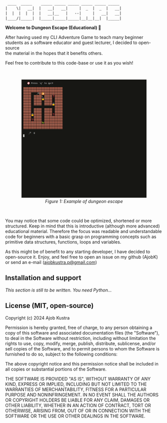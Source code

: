 ```                                                    
 ____  _____    _____ _____ _____ _____ _____ _____ 
|    \|   __|  |   __|   __|     |  _  |  _  |   __|
|  |  |  |  |  |   __|__   |   --|     |   __|   __|
|____/|_____|  |_____|_____|_____|__|__|__|  |_____|

```

**Welcome to Dungeon Escape (Educational) 👋**

After having used my CLI Adventure Game to teach many beginner  
students as a software educator and guest lecturer, I decided to open-source  
the material in the hopes that it benefits others.

Feel free to contribute to this code-base or use it as you wish!

<br>
<figure>
    <p align="center">
        <img src="assets/promotional/dungeon_escape.gif" width="400px" alt="example video"/>
        <br>
        <em>Figure 1: Example of dungeon escape</em>
    </p>
</figure>
<br>

You may notice that some code could be optimized, shortened or more structured.
Keep in mind that this is introductive (although more advanced) educational material.
Therefore the focus was readable and understandable code for beginners with a basic grasp
on programming concepts such as primitive data structures, functions, loops and variables.

As this might be of benefit to any starting developer, I have decided to open-source it.
Enjoy, and feel free to open an issue on my github (AjobK) or send an e-mail (ajobkustra.p@gmail.com)

## Installation and support

*This section is still to be written. You need Python...*

## License (MIT, open-source)

Copyright (c) 2024 Ajob Kustra

Permission is hereby granted, free of charge, to any person obtaining a copy
of this software and associated documentation files (the "Software"), to deal
in the Software without restriction, including without limitation the rights
to use, copy, modify, merge, publish, distribute, sublicense, and/or sell
copies of the Software, and to permit persons to whom the Software is
furnished to do so, subject to the following conditions:

The above copyright notice and this permission notice shall be included in all
copies or substantial portions of the Software.

THE SOFTWARE IS PROVIDED "AS IS", WITHOUT WARRANTY OF ANY KIND, EXPRESS OR
IMPLIED, INCLUDING BUT NOT LIMITED TO THE WARRANTIES OF MERCHANTABILITY,
FITNESS FOR A PARTICULAR PURPOSE AND NONINFRINGEMENT. IN NO EVENT SHALL THE
AUTHORS OR COPYRIGHT HOLDERS BE LIABLE FOR ANY CLAIM, DAMAGES OR OTHER
LIABILITY, WHETHER IN AN ACTION OF CONTRACT, TORT OR OTHERWISE, ARISING FROM,
OUT OF OR IN CONNECTION WITH THE SOFTWARE OR THE USE OR OTHER DEALINGS IN THE
SOFTWARE.
